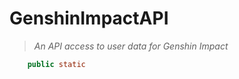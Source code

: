 # GenshinImpactAPI
> <em>An API access to user data for Genshin Impact</em>

```java
    public static
```

